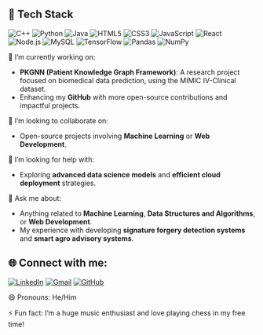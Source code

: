 ## 🚀 Tech Stack

<!-- Programming Languages -->
![C++](https://img.shields.io/badge/C++-00599C?style=for-the-badge&logo=c%2B%2B&logoColor=white)
![Python](https://img.shields.io/badge/Python-3776AB?style=for-the-badge&logo=python&logoColor=white)
![Java](https://img.shields.io/badge/Java-ED8B00?style=for-the-badge&logo=java&logoColor=white)
![HTML5](https://img.shields.io/badge/HTML5-E34F26?style=for-the-badge&logo=html5&logoColor=white)
![CSS3](https://img.shields.io/badge/CSS3-1572B6?style=for-the-badge&logo=css3&logoColor=white)
![JavaScript](https://img.shields.io/badge/JavaScript-F7DF1E?style=for-the-badge&logo=javascript&logoColor=black)
![React](https://img.shields.io/badge/React-20232A?style=for-the-badge&logo=react&logoColor=61DAFB)
![Node.js](https://img.shields.io/badge/Node.js-43853D?style=for-the-badge&logo=node-dot-js&logoColor=white)
![MySQL](https://img.shields.io/badge/MySQL-00000F?style=for-the-badge&logo=mysql&logoColor=white)
![TensorFlow](https://img.shields.io/badge/TensorFlow-FF6F00?style=for-the-badge&logo=tensorflow&logoColor=white)
![Pandas](https://img.shields.io/badge/Pandas-150458?style=for-the-badge&logo=pandas&logoColor=white)
![NumPy](https://img.shields.io/badge/NumPy-013243?style=for-the-badge&logo=numpy&logoColor=white)

🔭 I’m currently working on:
- **PKGNN (Patient Knowledge Graph Framework)**: A research project focused on biomedical data prediction, using the MIMIC IV-Clinical dataset.
- Enhancing my **GitHub** with more open-source contributions and impactful projects.


👯 I’m looking to collaborate on:
- Open-source projects involving **Machine Learning** or **Web Development**.

🤔 I’m looking for help with:
- Exploring **advanced data science models** and **efficient cloud deployment** strategies.

💬 Ask me about:
- Anything related to **Machine Learning**, **Data Structures and Algorithms**, or **Web Development**.
- My experience with developing **signature forgery detection systems** and **smart agro advisory systems**.

## 🌐 Connect with me:

[![LinkedIn](https://img.shields.io/badge/LinkedIn-0077B5?style=for-the-badge&logo=linkedin&logoColor=white)](https://www.linkedin.com/in/dineshsunraj/)
[![Gmail](https://img.shields.io/badge/Gmail-D14836?style=for-the-badge&logo=gmail&logoColor=white)](mailto:dineshsunraj27@gmail.com)
[![GitHub](https://img.shields.io/badge/GitHub-181717?style=for-the-badge&logo=github&logoColor=white)](https://github.com/dinesh27102003)

😄 Pronouns: He/Him

⚡ Fun fact: I’m a huge music enthusiast and love playing chess in my free time!
